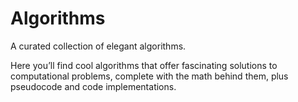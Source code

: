 # Algorithms
A curated collection of elegant algorithms.

Here you’ll find cool algorithms that offer fascinating solutions to computational problems, complete with the math behind them, plus pseudocode and code implementations.
